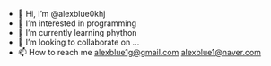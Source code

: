 - 👋 Hi, I’m @alexblue0khj
- 👀 I’m interested in programming
- 🌱 I’m currently learning phython
- 💞️ I’m looking to collaborate on ...
- 📫 How to reach me alexblue1g@gmail.com alexblue1@naver.com

<!---
alexblue0khj/alexblue0khj is a ✨ special ✨ repository because its `README.md` (this file) appears on your GitHub profile.
You can click the Preview link to take a look at your changes.
--->

